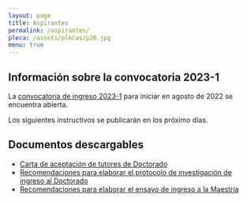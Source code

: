 ```yaml
---
layout: page
title: Aspirantes
permalink: /aspirantes/
pleca: /assets/plecas/p20.jpg
menu: true
---
```



## Información sobre la convocatoria 2023-1

La [convocatoria de ingreso 2023-1](/assets/docs/convocatoria_ingreso_2023-1.pdf) para iniciar en agosto de 2022 se encuentra abierta.

Los siguientes instructivos se publicarán en los próximo días.

 


## Documentos descargables

 - [Carta de aceptación de tutores de Doctorado](/assets/formatos/aspirantes/formato_carta_aceptacion_tutor_doctorado.doc)
 - [Recomendaciones para elaborar el protocolo de investigación de ingreso al Doctorado](/assets/docs/recomendaciones_aspirantes_doctorado.pdf)
 - [Recomendaciones para elaborar el ensayo de ingreso a la Maestría](/assets/docs/recomendaciones_aspirantes_maestria.pdf)
